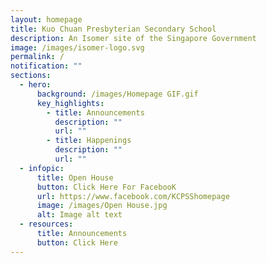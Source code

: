 ```yaml
---
layout: homepage
title: Kuo Chuan Presbyterian Secondary School
description: An Isomer site of the Singapore Government
image: /images/isomer-logo.svg
permalink: /
notification: ""
sections:
  - hero:
      background: /images/Homepage GIF.gif
      key_highlights:
        - title: Announcements
          description: ""
          url: ""
        - title: Happenings
          description: ""
          url: ""
  - infopic:
      title: Open House
      button: Click Here For FacebooK
      url: https://www.facebook.com/KCPSShomepage
      image: /images/Open House.jpg
      alt: Image alt text
  - resources:
      title: Announcements
      button: Click Here
---
```

